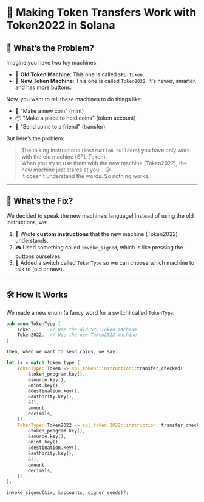 # 🧸 Making Token Transfers Work with Token2022 in Solana

## 🐣 What’s the Problem?

Imagine you have two toy machines:

- 🧸 **Old Token Machine**: This one is called `SPL Token`.
- 🤖 **New Token Machine**: This one is called `Token2022`. It's newer, smarter, and has more buttons.

Now, you want to tell these machines to do things like:

- 🎁 "Make a new coin" (mint)
- 📦 "Make a place to hold coins" (token account)
- 💸 "Send coins to a friend" (transfer)

But here’s the problem:

> The talking instructions (`instruction builders`) you have only work with the old machine (SPL Token).  
> When you try to use them with the new machine (Token2022), the new machine just stares at you… 😐  
> It doesn’t understand the words. So nothing works.

---

## 🧠 What’s the Fix?

We decided to speak the new machine’s language! Instead of using the old instructions, we:

1. 📝 Wrote **custom instructions** that the new machine (Token2022) understands.
2. 🎮 Used something called `invoke_signed`, which is like pressing the buttons ourselves.
3. 🔄 Added a switch called `TokenType` so we can choose which machine to talk to (old or new).

---

## 🛠️ How It Works

We made a new enum (a fancy word for a switch) called `TokenType`:

```rust
pub enum TokenType {
    Token,      // Use the old SPL Token machine
    Token2022,  // Use the new Token2022 machine
}

Then, when we want to send coins, we say:

let ix = match token_type {
    TokenType::Token => spl_token::instruction::transfer_checked(
        &token_program.key(),
        &source.key(),
        &mint.key(),
        &destination.key(),
        &authority.key(),
        &[],
        amount,
        decimals,
    )?,
    TokenType::Token2022 => spl_token_2022::instruction::transfer_checked(
        &token_program.key(),
        &source.key(),
        &mint.key(),
        &destination.key(),
        &authority.key(),
        &[],
        amount,
        decimals,
    )?,
};

invoke_signed(&ix, &accounts, signer_seeds)?;
